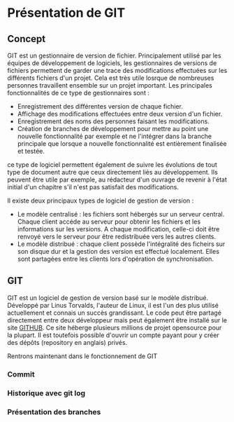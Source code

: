 # Présentation de GIT

## Concept
GIT est un gestionnaire de version de fichier. Principalement utilisé par les équipes de développement de logiciels, les gestionnaires de versions de fichiers permettent de garder une trace des modifications effectuées sur les différents fichiers d'un projet. Cela est très utile losrque de nombreuses personnes travaillent ensemble sur un projet important.
Les principales fonctionnalités de ce type de gestionnaires sont :
* Enregistrement des différentes version de chaque fichier.
* Affichage des modifications effectuées entre deux version d'un fichier.
* Enregistrement des noms des personnes faisant les modifications.
* Création de branches de développement pour mettre au point une nouvelle fonctionnalité par exemple et ne l'intégrer dans la branche principale que lorsque a nouvelle fonctionnalité est entièrement finalisée et testée.

ce type de logiciel permettent également de suivre les évolutions de tout type de document autre que ceux directement liés au développement. Ils peuvent être utile par exemple, au rédacteur d'un ouvrage de revenir à l'état initial d'un chapitre s'il n'est pas satisfait des modifications.

Il existe deux principaux types de logiciel de gestion de version :
* Le modèle centralisé : les fichiers sont hébergés sur un serveur central. Chaque client accéde au serveur pour obtenir les fichiers et les informations sur les versions. A chaque modification, celle-ci doit être renvoyé vers le serveur pour être redistribuée vers les autres clients. 
* Le modèle distribué : chaque client possède l'intégralité des ficheirs sur son disque dur et la gestion des version est effectué localement. Elles sont partagées entre les clients lors d'opération de synchronisation.

## GIT 
GIT est un logiciel de gestion de version basé sur le modèle distribué. Développé par Linus Torvalds, l'auteur de Linux, il est l'un des plus utilisé actuellement et connais un succès grandissant. Le code peut être partagé directement entre deux développeur mais peut également être installé sur le site [GITHUB](http://github.com). Ce site héberge plusieurs millions de projet opensource pour la plupart. Il est toutefois possible d'ouvrir un compte payant pour y créer des dépôts (repository en anglais) privés.

Rentrons maintenant dans le fonctionnement de GIT

### Commit


### Historique avec git log

### Présentation des branches
